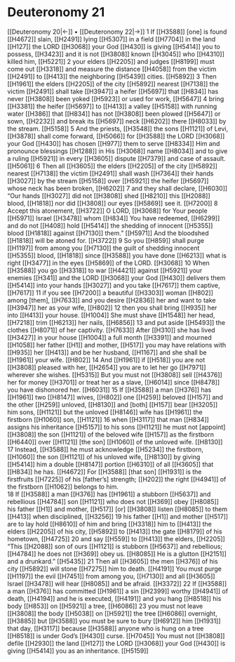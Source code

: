# Deuteronomy 21
[[Deuteronomy 20|←]] • [[Deuteronomy 22|→]]
1 If [[H3588]] [one] is found [[H4672]] slain, [[H2491]] lying [[H5307]] in a field [[H7704]] in the land [[H127]] the LORD [[H3068]] your God [[H430]] is giving [[H5414]] you  to possess, [[H3423]] and it is not [[H3808]] known [[H3045]] who [[H4310]] killed him, [[H5221]] 
2 your elders [[H2205]] and judges [[H8199]] must come out [[H3318]] and measure the distance [[H4058]] from the victim [[H2491]] to [[H413]] the neighboring [[H5439]] cities. [[H5892]] 
3 Then [[H1961]] the elders [[H2205]] of the city [[H5892]] nearest [[H7138]] the victim [[H2491]] shall take [[H3947]] a heifer [[H5697]] that [[H834]] has never [[H3808]] been yoked [[H5923]] or used for work, [[H5647]] 
4 bring [[H3381]] the heifer [[H5697]] to [[H413]] a valley [[H5158]] with running water [[H386]] that [[H834]] has not [[H3808]] been plowed [[H5647]] or sown, [[H2232]] and break its [[H5697]] neck [[H6202]] there [[H8033]] by the stream. [[H5158]] 
5 And the priests, [[H3548]] the sons [[H1121]] of Levi, [[H3878]] shall come forward, [[H5066]] for [[H3588]] the LORD [[H3068]] your God [[H430]] has chosen [[H977]] them to serve [[H8334]] Him and pronounce blessings [[H1288]] in His [[H3068]] name [[H8034]] and to give a ruling [[H5921]] in every [[H3605]] dispute [[H7379]] and case of assault. [[H5061]] 
6 Then all [[H3605]] the elders [[H2205]] of the city [[H5892]] nearest [[H7138]] the victim [[H2491]] shall wash [[H7364]] their hands [[H3027]] by the stream [[H5158]] over [[H5921]] the heifer [[H5697]] whose neck has been broken, [[H6202]] 
7 and they shall declare, [[H6030]] “Our hands [[H3027]] did not [[H3808]] shed [[H8210]] this [[H2088]] blood, [[H1818]] nor did [[H3808]] our eyes [[H5869]] see it. [[H7200]] 
8 Accept this atonement, [[H3722]] O LORD, [[H3068]] for Your people [[H5971]] Israel [[H3478]] whom [[H834]] You have redeemed, [[H6299]] and do not [[H408]] hold [[H5414]] the shedding of innocent [[H5355]] blood [[H1818]] against [[H7130]] them.” [[H5971]] And the bloodshed [[H1818]] will be atoned for. [[H3722]] 
9 So you [[H859]] shall purge [[H1197]] from among you [[H7130]] the guilt of shedding innocent [[H5355]] blood, [[H1818]] since [[H3588]] you have done [[H6213]] what is right [[H3477]] in the eyes [[H5869]] of the LORD. [[H3068]] 
10 When [[H3588]] you go [[H3318]] to war [[H4421]] against [[H5921]] your enemies [[H341]] and the LORD [[H3068]] your God [[H430]] delivers them [[H5414]] into your hands [[H3027]] and you take [[H7617]] them captive, [[H7617]] 
11 if you see [[H7200]] a beautiful [[H3303]] woman [[H802]] among [them], [[H7633]] and you desire [[H2836]] her  and want to take [[H3947]] her as your wife, [[H802]] 
12 then you shall bring [[H935]] her into [[H413]] your house. [[H1004]] She must shave [[H1548]] her head, [[H7218]] trim [[H6213]] her nails, [[H6856]] 
13 and put aside [[H5493]] the clothes [[H8071]] of her captivity. [[H7633]] After [[H310]] she has lived [[H3427]] in your house [[H1004]] a full month [[H3391]] and mourned [[H1058]] her father [[H1]] and mother, [[H517]] you may have relations with [[H935]] her [[H413]] and be her husband, [[H1167]] and she shall be [[H1961]] your wife. [[H802]] 
14 And [[H1961]] if [[H518]] you are not [[H3808]] pleased with her, [[H2654]] you are to let her go [[H7971]] wherever she wishes. [[H5315]] But you must not [[H3808]] sell [[H4376]] her for money [[H3701]] or treat her as a slave, [[H6014]] since [[H8478]] you have dishonored her. [[H6031]] 
15 If [[H3588]] a man [[H376]] has [[H1961]] two [[H8147]] wives, [[H802]] one [[H259]] beloved [[H157]] and the other [[H259]] unloved, [[H8130]] and [both] [[H157]] bear [[H3205]] him sons, [[H1121]] but the unloved [[H8146]] wife has [[H1961]] the firstborn [[H1060]] son, [[H1121]] 
16 when [[H3117]] that man [[H834]] assigns his inheritance [[H5157]] to his sons [[H1121]] he must not [appoint] [[H3808]] the son [[H1121]] of the beloved wife [[H157]] as the firstborn [[H6440]] over [[H1121]] [the son] [[H1060]] of the unloved wife. [[H8130]] 
17 Instead, [[H3588]] he must acknowledge [[H5234]] the firstborn, [[H1060]] the son [[H1121]] of his unloved wife, [[H8130]] by giving [[H5414]] him  a double [[H8147]] portion [[H6310]] of all [[H3605]] that [[H834]] he has. [[H4672]] For [[H3588]] [that son] [[H1931]] is the firstfruits [[H7225]] of his [father’s] strength; [[H202]] the right [[H4941]] of the firstborn [[H1062]] belongs to him.  
18 If [[H3588]] a man [[H376]] has [[H1961]] a stubborn [[H5637]] and rebellious [[H4784]] son [[H1121]] who does not [[H369]] obey [[H8085]] his father [[H1]] and mother, [[H517]] [or] [[H3808]] listen [[H8085]] to them [[H413]] when disciplined, [[H3256]] 
19 his father [[H1]] and mother [[H517]] are to lay hold [[H8610]] of him  and bring [[H3318]] him to [[H413]] the elders [[H2205]] of his city, [[H5892]] to [[H413]] the gate [[H8179]] of his hometown, [[H4725]] 
20 and say [[H559]] to [[H413]] the elders, [[H2205]] “This [[H2088]] son of ours [[H1121]] is stubborn [[H5637]] and rebellious; [[H4784]] he does not [[H369]] obey us. [[H8085]] He is a glutton [[H2151]] and a drunkard.” [[H5435]] 
21 Then all [[H3605]] the men [[H376]] of his city [[H5892]] will stone [[H7275]] him to death. [[H4191]] You must purge [[H1197]] the evil [[H7451]] from among you, [[H7130]] and all [[H3605]] Israel [[H3478]] will hear [[H8085]] and be afraid. [[H3372]] 
22 If [[H3588]] a man [[H376]] has committed [[H1961]] a sin [[H2399]] worthy [[H4941]] of death, [[H4194]] and he is executed, [[H4191]] and you hang [[H8518]] his body [[H853]] on [[H5921]] a tree, [[H6086]] 
23 you must not leave [[H3808]] the body [[H5038]] on [[H5921]] the tree [[H6086]] overnight, [[H3885]] but [[H3588]] you must be sure to bury [[H6912]] him [[H1931]] that day, [[H3117]] because [[H3588]] anyone who is hung on a tree [[H8518]] is under God’s [[H430]] curse. [[H7045]] You must not [[H3808]] defile [[H2930]] the land [[H127]] the LORD [[H3068]] your God [[H430]] is giving [[H5414]] you  as an inheritance. [[H5159]] 
